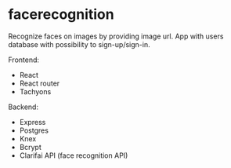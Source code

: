 # facerecognition
Recognize faces on images by providing image url.
App with users database with possibility to sign-up/sign-in.

Frontend:
- React
- React router
- Tachyons

Backend:
- Express
- Postgres
- Knex
- Bcrypt
- Clarifai API (face recognition API)
